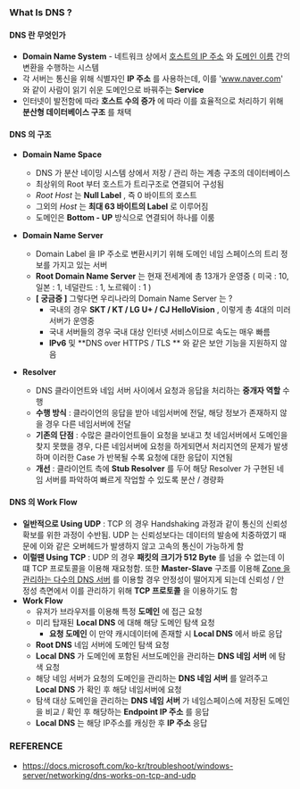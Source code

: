 ### What Is DNS ? 



#### DNS 란 무엇인가

- **Domain Name System** - 네트워크 상에서 <u>호스트의 IP 주소</u> 와 <u>도메인 이름</u> 간의 변환을 수행하는 시스템
- 각 서버는 통신을 위해 식별자인 **IP 주소** 를 사용하는데, 이를 'www.naver.com' 와 같이 사람이 읽기 쉬운 도메인으로 바꿔주는 **Service**
- 인터넷이 발전함에 따라 **호스트 수의 증가** 에 따라 이를 효율적으로 처리하기 위해 **분산형 데이터베이스 구조** 를 채택



#### DNS 의 구조

- **Domain Name Space**
  - DNS 가 분산 네이밍 시스템 상에서 저장 / 관리 하는 계층 구조의 데이터베이스
  - 최상위의 Root 부터 호스트가 트리구조로 연결되어 구성됨
  - *Root Host* 는 **Null Label** , 즉 0 바이트의 호스트
  - 그외의 *Host* 는 **최대 63 바이트의 Label** 로 이루어짐
  - 도메인은 **Bottom - UP** 방식으로 연결되어 하나를 이룸
- **Domain Name Server**
  - Domain Label 을 IP 주소로 변환시키기 위해 도메인 네임 스페이스의 트리 정보를 가지고 있는 서버
  - **Root Domain Name Server** 는 현재 전세계에 총 13개가 운영중 ( 미국 : 10, 일본 : 1, 네덜란드 : 1, 노르웨이 : 1 )
  - **[ 궁금증 ]** 그렇다면 우리나라의 Domain Name Server 는 ?
    - 국내의 경우 **SKT / KT / LG U+ / CJ HelloVision** , 이렇게 총 4대의 미러서버가 운영중
    - 국내 서버들의 경우 국내 대상 인터넷 서비스이므로 속도는 매우 빠름
    - **IPv6** 및 **DNS over HTTPS / TLS ** 와 같은 보안 기능을 지원하지 않음

- **Resolver**
  - DNS 클라이언트와 네임 서버 사이에서 요청과 응답을 처리하는 **중개자 역할** 수행
  - **수행 방식** : 클라이언의 응답을 받아 네임서버에 전달, 해당 정보가 존재하지 않을 경우 다른 네임서버에 전달
  - **기존의 단점** : 수많은 클라이언트들이 요청을 보내고 첫 네임서버에서 도메인을 찾지 못했을 경우, 다른 네임서버에 요청을 하게되면서 처리지연의 문제가 발생하며 이러한 Case 가 반복될 수록 요청에 대한 응답이 지연됨
  - **개선** : 클라이언트 측에 **Stub Resolver** 를 두어 해당 Resolver 가 구현된 네임 서버를 파악하여 빠르게 작업할 수 있도록 분산 / 경량화



#### DNS 의 Work Flow

- **일반적으로 Using UDP** : TCP 의 경우 Handshaking 과정과 같이 통신의 신뢰성 확보를 위한 과정이 수반됨. UDP 는 신뢰성보다는 데이터의 발송에 치중하였기 때문에 이와 같은 오버헤드가 발생하지 않고 고속의 통신이 가능하게 함
- **이럴땐 Using TCP** : UDP 의 경우 **패킷의 크기가 512 Byte** 를 넘을 수 없는데 이 떄 TCP 프로토콜을 이용해 재요청함. 또한 **Master-Slave** 구조를 이용해 <u>Zone 을 관리하는 다수의 DNS 서버</u> 를 이용할 경우 안정성이 떨어지게 되는데 신뢰성 / 안정성 측면에서 이를 관리하기 위해 **TCP 프로토콜** 을 이용하기도 함
- **Work Flow**
  - 유저가 브라우저를 이용해 특정 **도메인** 에 접근 요청
  - 미리 탑재된 **Local DNS** 에 대해 해당 도메인 탐색 요청 
    - **요청 도메인** 이 만약 캐시데이터에 존재할 시 **Local DNS** 에서 바로 응답
  - **Root DNS** 네임 서버에 도메인 탐색 요청
  - **Local DNS** 가 도메인에 포함된 서브도메인을 관리하는 **DNS 네임 서버** 에 탐색 요청
  - 해당 네임 서버가 요청의 도메인을 관리하는 **DNS 네임 서버** 를 알려주고 **Local DNS** 가 확인 후 해당 네임서버에 요청
  - 탐색 대상 도메인을 관리하는 **DNS 네임 서버** 가 네임스페이스에 저장된 도메인을 비교 / 확인 후 해당하는 **Endpoint IP 주소** 를 응답
  - **Local DNS** 는 해당 IP주소를 캐싱한 후 **IP 주소** 응답



### REFERENCE

- https://docs.microsoft.com/ko-kr/troubleshoot/windows-server/networking/dns-works-on-tcp-and-udp

